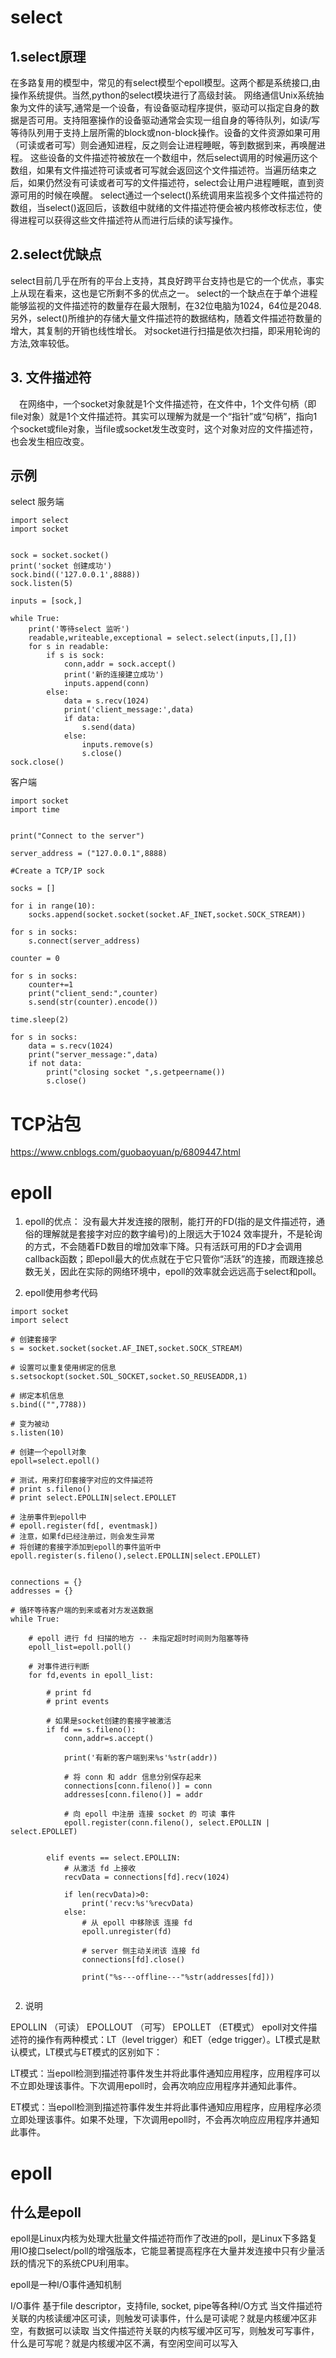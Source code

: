 # select

## 1.select原理
在多路复用的模型中，常见的有select模型个epoll模型。这两个都是系统接口,由操作系统提供。当然,python的select模块进行了高级封装。
网络通信Unix系统抽象为文件的读写,通常是一个设备，有设备驱动程序提供，驱动可以指定自身的数据是否可用。支持阻塞操作的设备驱动通常会实现一组自身的等待队列，如读/写等待队列用于支持上层所需的block或non-block操作。设备的文件资源如果可用（可读或者可写）则会通知进程，反之则会让进程睡眠，等到数据到来，再唤醒进程。
这些设备的文件描述符被放在一个数组中，然后select调用的时候遍历这个数组，如果有文件描述符可读或者可写就会返回这个文件描述符。当遍历结束之后，如果仍然没有可读或者可写的文件描述符，select会让用户进程睡眠，直到资源可用的时候在唤醒。
select通过一个select()系统调用来监视多个文件描述符的数组，当select()返回后，该数组中就绪的文件描述符便会被内核修改标志位，使得进程可以获得这些文件描述符从而进行后续的读写操作。

## 2.select优缺点
select目前几乎在所有的平台上支持，其良好跨平台支持也是它的一个优点，事实上从现在看来，这也是它所剩不多的优点之一。
select的一个缺点在于单个进程能够监视的文件描述符的数量存在最大限制，在32位电脑为1024，64位是2048.
另外，select()所维护的存储大量文件描述符的数据结构，随着文件描述符数量的增大，其复制的开销也线性增长。
对socket进行扫描是依次扫描，即采用轮询的方法,效率较低。

## 3. 文件描述符
　在网络中，一个socket对象就是1个文件描述符，在文件中，1个文件句柄（即file对象）就是1个文件描述符。其实可以理解为就是一个“指针”或“句柄”，指向1个socket或file对象，当file或socket发生改变时，这个对象对应的文件描述符，也会发生相应改变。


## 示例
select 服务端
```
import select
import socket


sock = socket.socket()
print('socket 创建成功')
sock.bind(('127.0.0.1',8888))
sock.listen(5)

inputs = [sock,]

while True:
    print('等待select 监听')
    readable,writeable,exceptional = select.select(inputs,[],[])
    for s in readable:
        if s is sock:
            conn,addr = sock.accept()
            print('新的连接建立成功')
            inputs.append(conn)
        else:
            data = s.recv(1024)
            print('client_message:',data)
            if data:
                s.send(data)
            else:
                inputs.remove(s)
                s.close()
sock.close()
```
客户端
```
import socket
import time


print("Connect to the server")

server_address = ("127.0.0.1",8888)

#Create a TCP/IP sock

socks = []

for i in range(10):
    socks.append(socket.socket(socket.AF_INET,socket.SOCK_STREAM))

for s in socks:
    s.connect(server_address)

counter = 0

for s in socks:
    counter+=1
    print("client_send:",counter)
    s.send(str(counter).encode())

time.sleep(2)

for s in socks:
    data = s.recv(1024)
    print("server_message:",data)
    if not data:
        print("closing socket ",s.getpeername())
        s.close()
```

# TCP沾包

https://www.cnblogs.com/guobaoyuan/p/6809447.html

# epoll
1. epoll的优点：
没有最大并发连接的限制，能打开的FD(指的是文件描述符，通俗的理解就是套接字对应的数字编号)的上限远大于1024
效率提升，不是轮询的方式，不会随着FD数目的增加效率下降。只有活跃可用的FD才会调用callback函数；即epoll最大的优点就在于它只管你“活跃”的连接，而跟连接总数无关，因此在实际的网络环境中，epoll的效率就会远远高于select和poll。

2. epoll使用参考代码

```
import socket
import select

# 创建套接字
s = socket.socket(socket.AF_INET,socket.SOCK_STREAM)

# 设置可以重复使用绑定的信息
s.setsockopt(socket.SOL_SOCKET,socket.SO_REUSEADDR,1)

# 绑定本机信息
s.bind(("",7788))

# 变为被动
s.listen(10)

# 创建一个epoll对象
epoll=select.epoll()

# 测试，用来打印套接字对应的文件描述符
# print s.fileno()
# print select.EPOLLIN|select.EPOLLET

# 注册事件到epoll中
# epoll.register(fd[, eventmask])
# 注意，如果fd已经注册过，则会发生异常
# 将创建的套接字添加到epoll的事件监听中
epoll.register(s.fileno(),select.EPOLLIN|select.EPOLLET)


connections = {}
addresses = {}

# 循环等待客户端的到来或者对方发送数据
while True:

    # epoll 进行 fd 扫描的地方 -- 未指定超时时间则为阻塞等待
    epoll_list=epoll.poll()

    # 对事件进行判断
    for fd,events in epoll_list:

        # print fd
        # print events

        # 如果是socket创建的套接字被激活
        if fd == s.fileno():
            conn,addr=s.accept()

            print('有新的客户端到来%s'%str(addr))

            # 将 conn 和 addr 信息分别保存起来
            connections[conn.fileno()] = conn
            addresses[conn.fileno()] = addr

            # 向 epoll 中注册 连接 socket 的 可读 事件
            epoll.register(conn.fileno(), select.EPOLLIN | select.EPOLLET)


        elif events == select.EPOLLIN:
            # 从激活 fd 上接收
            recvData = connections[fd].recv(1024)

            if len(recvData)>0:
                print('recv:%s'%recvData)
            else:
                # 从 epoll 中移除该 连接 fd
                epoll.unregister(fd)

                # server 侧主动关闭该 连接 fd
                connections[fd].close()

                print("%s---offline---"%str(addresses[fd]))
               
 ```
                
2. 说明

EPOLLIN （可读）
EPOLLOUT （可写）
EPOLLET （ET模式）
epoll对文件描述符的操作有两种模式：LT（level trigger）和ET（edge trigger）。LT模式是默认模式，LT模式与ET模式的区别如下：

LT模式：当epoll检测到描述符事件发生并将此事件通知应用程序，应用程序可以不立即处理该事件。下次调用epoll时，会再次响应应用程序并通知此事件。

ET模式：当epoll检测到描述符事件发生并将此事件通知应用程序，应用程序必须立即处理该事件。如果不处理，下次调用epoll时，不会再次响应应用程序并通知此事件。


# epoll

## 什么是epoll
epoll是Linux内核为处理大批量文件描述符而作了改进的poll，是Linux下多路复用IO接口select/poll的增强版本，它能显著提高程序在大量并发连接中只有少量活跃的情况下的系统CPU利用率。

epoll是一种I/O事件通知机制

I/O事件 
基于file descriptor，支持file, socket, pipe等各种I/O方式
当文件描述符关联的内核读缓冲区可读，则触发可读事件，什么是可读呢？就是内核缓冲区非空，有数据可以读取
当文件描述符关联的内核写缓冲区可写，则触发可写事件，什么是可写呢？就是内核缓冲区不满，有空闲空间可以写入



